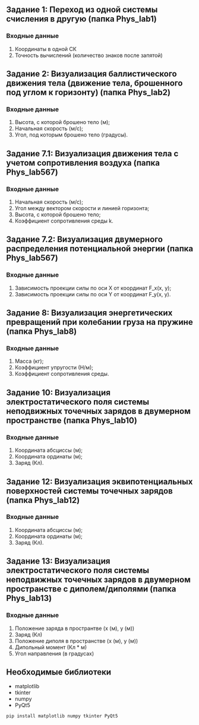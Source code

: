 ## Задание 1: Переход из одной системы счисления в другую (папка Phys_lab1)

### Входные данные

1) Координаты в одной СК
2) Точность вычислений (количество знаков после запятой)

## Задание 2: Визуализация баллистического движения тела (движение тела, брошенного под углом к горизонту) (папка Phys_lab2)

### Входные данные

1) Высота, с которой брошено тело (м);
2) Начальная скорость (м/c);
3) Угол, под которым брошено тело (градусы).

## Задание 7.1: Визуализация движения тела с учетом сопротивления воздуха (папка Phys_lab567)

### Входные данные

1) Начальная скорость (м/с);
2) Угол между вектором скорости и линией горизонта;
3) Высота, с которой брошено тело;
4) Коэффициент сопротивления среды k.

## Задание 7.2: Визуализация двумерного распределения потенциальной энергии (папка Phys_lab567)

### Входные данные

1) Зависимость проекции силы по оси X от координат F_x(x, y);
2) Зависимость проекции силы по оси Y от координат F_y(x, y).

## Задание 8: Визуализация энергетических превращений при колебании груза на пружине (папка Phys_lab8)

### Входные данные

1) Масса (кг);
2) Коэффициент упругости (Н/м);
3) Коэффициент сопротивления среды.
   
##  Задание 10: Визуализация электростатического поля системы неподвижных точечных зарядов в двумерном пространстве (папка Phys_lab10)

### Входные данные

1) Координата абсциссы (м);
2) Координата ординаты (м);
3) Заряд (Кл).

##  Задание 12: Визуализация эквипотенциальных поверхностей системы точечных зарядов (папка Phys_lab12)

### Входные данные

1) Координата абсциссы (м);
2) Координата ординаты (м);
3) Заряд (Кл).

## Задание 13: Визуализация электростатического поля системы неподвижных точечных зарядов в двумерном пространстве с диполем/диполями (папка Phys_lab13)

### Входные данные

1) Положение заряда в пространтве (x (м), y (м))
2) Заряд (Кл)
3) Положение диполя в пространстве (x (м), y (м))
4) Дипольный момент (Кл * м)
5) Угол направления (в градусах)

## Необходимые библиотеки
- matplotlib
- tkinter
- numpy
- PyQt5

```pip install matplotlib numpy tkinter PyQt5```

